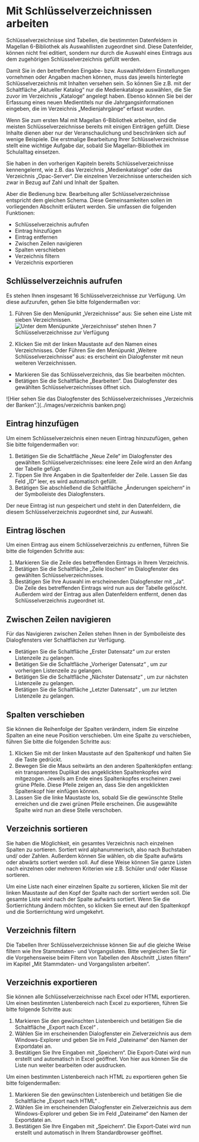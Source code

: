 # Mit Schlüsselverzeichnissen arbeiten


Schlüsselverzeichnisse sind Tabellen, die bestimmten Datenfeldern in Magellan 6-Bibliothek als Auswahllisten zugeordnet sind. Diese Datenfelder, können nicht frei editiert, sondern nur durch die Auswahl eines Eintrags aus dem zugehörigen Schlüsselverzeichnis gefüllt werden.


Damit Sie in den betreffenden Eingabe- bzw. Auswahlfeldern Einstellungen vornehmen oder Angaben machen können, muss das jeweils hinterlegte Schlüsselverzeichnis mit Inhalten versehen sein. So können Sie z.B. mit der Schaltfläche „Aktueller Katalog“ nur die Medienkataloge auswählen, die Sie zuvor im Verzeichnis „Kataloge“ angelegt haben. Ebenso können Sie bei der Erfassung eines neuen Medientitels nur die Jahrgangsinformationen eingeben, die im Verzeichnis „Medienjahrgänge“ erfasst wurden.


Wenn Sie zum ersten Mal mit Magellan 6-Bibliothek arbeiten, sind die meisten Schlüsselverzeichnisse bereits mit einigen Einträgen gefüllt. Diese Inhalte dienen aber nur der Veranschaulichung und beschränken sich auf wenige Beispiele. Die erstmalige Bearbeitung Ihrer Schlüsselverzeichnisse stellt eine wichtige Aufgabe dar, sobald Sie Magellan-Bibliothek im Schulalltag einsetzen.


Sie haben in den vorherigen Kapiteln bereits Schlüsselverzeichnisse kennengelernt, wie z.B. das Verzeichnis „Medienkataloge“ oder das Verzeichnis „Opac-Server“. Die einzelnen Verzeichnisse unterscheiden sich zwar in Bezug auf Zahl und Inhalt der Spalten.


Aber die Bedienung bzw. Bearbeitung aller Schlüsselverzeichnisse entspricht dem gleichen Schema. Diese Gemeinsamkeiten sollen im vorliegenden Abschnitt erläutert werden. Sie umfassen die folgenden Funktionen:


* Schlüsselverzeichnis aufrufen
* Eintrag hinzufügen
* Eintrag entfernen
* Zwischen Zeilen navigieren
* Spalten verschieben
* Verzeichnis filtern
* Verzeichnis exportieren


## Schlüsselverzeichnis aufrufen


Es stehen Ihnen insgesamt 16 Schlüsselverzeichnisse zur Verfügung. Um diese aufzurufen, gehen Sie bitte folgendermaßen vor:
1. Führen Sie den Menüpunkt „Verzeichnisse“ aus: Sie sehen eine Liste mit sieben Verzeichnissen.
![Unter dem Menüpunkte „Verzeichnisse“ stehen Ihnen 7 Schlüsselverzeichnisse zur Verfügung](../images/schlüsselverzeichnis.png)


2. Klicken Sie mit der linken Maustaste auf den Namen eines Verzeichnisses.
Oder
Führen Sie den Menüpunkt „Weitere Schlüsselverzeichnisse“ aus: es erscheint ein Dialogfenster mit neun weiteren Verzeichnissen.
* Markieren Sie das Schlüsselverzeichnis, das Sie bearbeiten möchten.
* Betätigen Sie die Schaltfläche „Bearbeiten“.
Das Dialogfenster des gewählten Schlüsselverzeichnisses öffnet sich.


![Hier sehen Sie das Dialogfenster des Schlüsselverzeichnisses „Verzeichnis der Banken“.](../images/verzeichnis banken.png)




## Eintrag hinzufügen


Um einem Schlüsselverzeichnis einen neuen Eintrag hinzuzufügen, gehen Sie bitte folgendermaßen vor:


1. Betätigen Sie die Schaltfläche „Neue Zeile“ im Dialogfenster des gewählten Schlüsselverzeichnisses: eine leere Zeile wird an den Anfang der Tabelle gefügt.
2. Tippen Sie Ihre Angaben in die Spaltenfelder der Zeile. Lassen Sie das Feld „ID“ leer, es wird automatisch gefüllt.
3. Betätigen Sie abschließend die Schaltfläche „Änderungen speichern“ in der Symbolleiste des Dialogfensters.


Der neue Eintrag ist nun gespeichert und steht in den Datenfeldern, die diesem Schlüsselverzeichnis zugeordnet sind, zur Auswahl.


## Eintrag löschen


Um einen Eintrag aus einem Schlüsselverzeichnis zu entfernen, führen Sie bitte die folgenden Schritte aus:
1. Markieren Sie die Zeile des betreffenden Eintrags in Ihrem Verzeichnis.
2. Betätigen Sie die Schaltfläche „Zeile löschen“ im Dialogfenster des gewählten Schlüsselverzeichnisses.
3. Bestätigen Sie Ihre Auswahl im erscheinenden Dialogfenster mit „Ja“.
Die Zeile des betreffenden Eintrags wird nun aus der Tabelle gelöscht. Außerdem wird der Eintrag aus allen Datenfeldern entfernt, denen das Schlüsselverzeichnis zugeordnet ist.




## Zwischen Zeilen navigieren


Für das Navigieren zwischen Zeilen stehen Ihnen in der Symbolleiste des Dialogfensters vier Schaltflächen zur Verfügung.
* Betätigen Sie die Schaltfläche „Erster Datensatz“ um zur ersten Listenzeile zu gelangen.
* Betätigen Sie die Schaltfläche „Vorheriger Datensatz“ , um zur vorherigen Listenzeile zu gelangen.
* Betätigen Sie die Schaltfläche „Nächster Datensatz“ , um zur nächsten Listenzeile zu gelangen.
* Betätigen Sie die Schaltfläche „Letzter Datensatz“ , um zur letzten Listenzeile zu gelangen.


## Spalten verschieben


Sie können die Reihenfolge der Spalten verändern, indem Sie einzelne Spalten an eine neue Position verschieben. Um eine Spalte zu verschieben, führen Sie bitte die folgenden Schritte aus:


1. Klicken Sie mit der linken Maustaste auf den Spaltenkopf und halten Sie die Taste gedrückt.
2. Bewegen Sie die Maus seitwärts an den anderen Spaltenköpfen entlang: ein transparentes Duplikat des angeklickten Spaltenkopfes wird mitgezogen. Jeweils am Ende eines Spaltenkopfes erscheinen zwei grüne Pfeile. Diese Pfeile zeigen an, dass Sie den angeklickten Spaltenkopf hier einfügen können.
3. Lassen Sie die linke Maustaste los, sobald Sie die gewünschte Stelle erreichen und die zwei grünen Pfeile erscheinen.
Die ausgewählte Spalte wird nun an diese Stelle verschoben.


## Verzeichnis sortieren


Sie haben die Möglichkeit, ein gesamtes Verzeichnis nach einzelnen Spalten zu sortieren. Sortiert wird alphanummerisch, also nach Buchstaben und/ oder Zahlen. Außerdem können Sie wählen, ob die Spalte aufwärts oder abwärts sortiert werden soll. Auf diese Weise können Sie ganze Listen nach einzelnen oder mehreren Kriterien wie z.B. Schüler und/ oder Klasse sortieren.


Um eine Liste nach einer einzelnen Spalte zu sortieren, klicken Sie mit der linken Maustaste auf den Kopf der Spalte nach der sortiert werden soll. Die gesamte Liste wird nach der Spalte aufwärts sortiert. Wenn Sie die Sortierrichtung ändern möchten, so klicken Sie erneut auf den Spaltenkopf und die Sortierrichtung wird umgekehrt.


## Verzeichnis filtern


Die Tabellen Ihrer Schlüsselverzeichnisse können Sie auf die gleiche Weise filtern wie Ihre Stammdaten- und Vorgangslisten. Bitte vergleichen Sie für die Vorgehensweise beim Filtern von Tabellen den Abschnitt „Listen filtern“ im Kapitel „Mit Stammdaten- und Vorgangslisten arbeiten“.




## Verzeichnis exportieren


Sie können alle Schlüsselverzeichnisse nach Excel oder HTML exportieren.
Um einen bestimmten Listenbereich nach Excel zu exportieren, führen Sie bitte folgende Schritte aus:


1. Markieren Sie den gewünschten Listenbereich und betätigen Sie die Schaltfläche „Export nach Excel“ .
2. Wählen Sie im erscheinenden Dialogfenster ein Zielverzeichnis aus dem Windows-Explorer und geben Sie im Feld „Dateiname“ den Namen der Exportdatei an.
3. Bestätigen Sie Ihre Eingaben mit „Speichern“.
Die Export-Datei wird nun erstellt und automatisch in Excel geöffnet. Von hier aus können Sie die Liste nun weiter bearbeiten oder ausdrucken.


Um einen bestimmten Listenbereich nach HTML zu exportieren gehen Sie bitte folgendermaßen:
1. Markieren Sie den gewünschten Listenbereich und betätigen Sie die Schaltfläche „Export nach HTML“ .
2. Wählen Sie im erscheinenden Dialogfenster ein Zielverzeichnis aus dem Windows-Explorer und geben Sie im Feld „Dateiname“ den Namen der Exportdatei an.
3. Bestätigen Sie Ihre Eingaben mit „Speichern“.
Die Export-Datei wird nun erstellt und automatisch in Ihrem Standardbrowser geöffnet.
